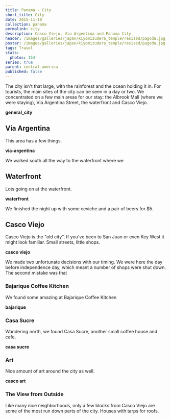 ```yaml
---
title: Panama - City
short_title: City
date: 2015-11-10
collection: panama
permalink: city
description: Casco Viejo, Via Argentina and Panama City
header: /images/galleries/japan/kiyomizudera_temple/resized/pagoda.jpg
poster: /images/galleries/japan/kiyomizudera_temple/resized/pagoda.jpg
tags: Travel
stats:
  photos: 154
series: true
parent: central-america
published: false
---
```


The city isn't that large, with the rainforest and the ocean holding it in. For tourists, the main sites of the city can be seen in a day or two. We concentrated on a few main areas for our stay: the Albrook Mall (where we were staying), Via Argentina Street, the waterfront and Casco Viejo.

__general_city__

## Via Argentina

This area has a few things.

__via-argentina__

We walked south all the way to the waterfront where we

## Waterfront

Lots going on at the waterfront.

__waterfront__

We finished the night up with some ceviche and a pair of beers for $5.

## Casco Viejo

Casco Viejo is the "old city". If you've been to San Juan or even Key West it might look familiar. Small streets, little shops.

__casco viejo__

We made two unfortunate decisions with our timing. We were here the day before independence day, which meant a number of shops were shut down. The second mistake was that

### Bajarique Coffee Kitchen

We found some amazing at Bajarique Coffee Kitchen

__bajarique__

### Casa Sucre

Wandering north, we found Casa Sucre, another small coffee house and cafe.

__casa sucre__

### Art

Nice amount of art around the city as well.

__casco art__

### The View from Outside

Like many nice neighborhoods, only a few blocks from Casco Viejo are some of the most run down parts of the city. Houses with tarps for roofs.
